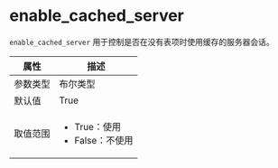 # enable_cached_server

`enable_cached_server` 用于控制是否在没有表项时使用缓存的服务器会话。

|  属性    | 描述     |
|----------|---------|
| 参数类型 |   布尔类型      |
| 默认值   | True     |
| 取值范围 | <ul><li>True：使用</li><li>False：不使用</li></ul>  |
